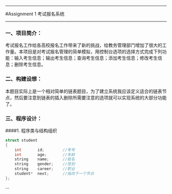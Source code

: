 
---

#Assignment 1 考试报名系统

---

### 一、项目简介：

   考试报名工作给各高校报名工作带来了新的挑战，给教务管理部门增加了很大的工作量。本项目是对考试报名管理的简单模拟，用控制台选项的选择方式完成下列功能：输入考生信息；输出考生信息；查询考生信息；添加考生信息；修改考生信息；删除考生信息。

### 二、构建设想：
本题目实际上是一个相对简单的链表题目，为了建立系统我应该定义适合的链表节点，然后要注意到链表的插入删除所需要注意的选项就可以实现系统的大部分功能了。

### 三、程序设计：
####1. 程序类与结构组织


~~~ C++
struct student
{
    int       id;        //考号
    int       age;       //年龄
    string    name;      //姓名
    string    gender;    //性别
    string    career;    //职业
    student*  next;      //指向下一个节点
};
~~~
···
